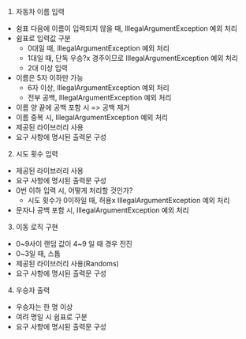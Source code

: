 1. 자동차 이름 입력
- 쉼표 다음에 이름이 입력되지 않을 때, IllegalArgumentException 예외 처리
- 쉼표로 입력값 구분
  - 0대일 때, IllegalArgumentException 예외 처리
  - 1대일 때, 단독 우승?x 경주이므로 IllegalArgumentException 예외 처리
  - 2대 이상 입력
- 이름은 5자 이하만 가능 
    - 6자 이상, IllegalArgumentException 예외 처리
    - 전부 공백, IllegalArgumentException 예외 처리
- 이름 양 끝에 공백 포함 시 => 공백 제거
- 이름 중복 시, IllegalArgumentException 예외 처리
- 제공된 라이브러리 사용
- 요구 사항에 명시된 출력문 구성

2. 시도 횟수 입력
- 제공된 라이브러리 사용
- 요구 사항에 명시된 출력문 구성
- 0번 이하 입력 시, 어떻게 처리할 것인가? 
  - 시도 횟수가 0이하일 때, 허용x IllegalArgumentException 예외 처리
- 문자나 공백 포함 시, IllegalArgumentException 예외 처리
    
3. 이동 로직 구현
- 0~9사이 랜덤 값이 4~9 일 때 경우 전진
- 0~3일 때, 스톱
- 제공된 라이브러리 사용(Randoms)
- 요구 사항에 명시된 출력문 구성

4. 우승자 출력
- 우승자는 한 명 이상
- 여려 명일 시 쉼표로 구분
- 요구 사항에 명시된 출력문 구성
